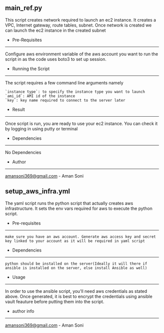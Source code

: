 main_ref.py
-----------
This script creates network required to launch an ec2 instance. It creates a VPC, Internet gateway, route tables, subnet. Once network is created we can launch the ec2 instance in the created subnet

  * Pre-Requisites
   ------------------

  Configure aws environment variable of the aws account you want to run the script in as the code uses boto3 to set up session.

  * Running the Script
------------------------

  The script requires a few command line arguments namely 

    `instance type`: to specify the instance type you want to launch
    `ami_id`: AMI id of the instance
    `key`: key name required to connect to the server later

  * Result
-------------

  Once script is run, you are ready to use your ec2 instance. You can check it by logging in using putty or terminal

  * Dependencies
-------------

  No Dependencies

  * Author
----------

  amansoni369@gmail.com - Aman Soni


setup_aws_infra.yml
---------------------
The yaml script runs the python script that actually creates aws infrastructure. It sets the env vars required for aws to execute the python script.

  * Pre-requisites
  ------------------
    make sure you have an aws account. Generate aws access key and secret key linked to your account as it will be required in yaml script

  * Dependencies
  ----------------
    python should be installed on the server(Ideally it will there if ansible is installed on the server, else install Ansible as well)
    
  * Usage
  -------
  In order to use the ansible script, you'll need aws credentials as stated above. Once generated, it is best to encrypt the credentials using ansible vault feauture before putting them into the script.
  
  * author info
  -------------
  amansoni369@gmail.com - Aman Soni
